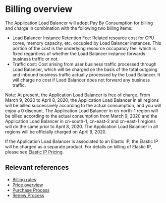 # Billing overview

The Application Load Balancer will adopt Pay By Consumption for billing and charge in combination with the following two billing items:

- Load Balancer Instance Retention Fee: Related resource cost for CPU cores, memory capacity, etc. occupied by Load Balancer instances. This portion of the cost is the underlying resource occupancy fee, which is fixed regardless of whether the Load Balancer instance forwards business traffic or not.
- Traffic cost: Cost arising from user business traffic processed through Load Balancer, which will be charged on the basis of the total outgoing and inbound business traffic actually processed by the Load Balancer. It will charge no cost if Load Balancer does not forward any business traffic.

Note:
At present, the Application Load Balancer is free of charge. From March 9, 2020 to April 8, 2020, the Application Load Balancer in all regions will be billed successively according to the actual consumption, and you will enjoy a 0 discount. The Application Load Balancer in cn-north-1 region will be billed according to the actual consumption from March 9, 2020 and the Application Load Balancer in cn-south-1, cn-east-2 and cn-east-1 regions will do the same prior to April 8, 2020. The Application Load Balancer in all regions will be officially charged on April 9, 2020.

If the Application Load Balancer is associated to an Elastic IP, the Elastic IP will be charged as a separate product. For details on billing of Elastic IP, please see [Elastic IP Pricing](https://docs.jdcloud.com/elastic-ip/billing-overview).

## Relevant references

- [Billing rules](Billing-Rules.md)
- [Price overview](Price-Overview.md)
- [Purchase Process](Purchase-Process.md)
- [Renew Process](Renew-Process.md)

